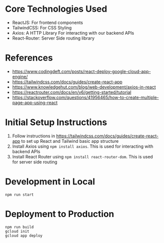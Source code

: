 # Core Technologies Used
- ReactJS: For frontend components
- TailwindCSS: For CSS Styling
- Axios: A HTTP Library For interacting with our backend APIs
- React-Router: Server Side routing library

# References 
- https://www.codingdeft.com/posts/react-deploy-google-cloud-app-engine/
- https://tailwindcss.com/docs/guides/create-react-app
- https://www.knowledgehut.com/blog/web-development/axios-in-react
- https://reactrouter.com/docs/en/v6/getting-started/tutorial
- https://stackoverflow.com/questions/41956465/how-to-create-multiple-page-app-using-react

# Initial Setup Instructions
1. Follow instructions in https://tailwindcss.com/docs/guides/create-react-app to set up React and Tailwind basic app structure
2. Install Axios using `npm install axios`. This is used for interacting with backend APIs
3. Install React Router using `npm install react-router-dom`. This is used for server side routing

# Development in Local
    npm run start

# Deployment to Production
    npm run build
    gcloud init
    gcloud app deploy
